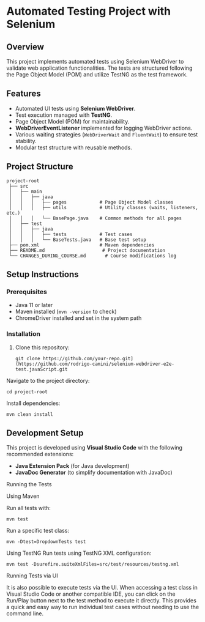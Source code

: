 # Automated Testing Project with Selenium

## Overview
This project implements automated tests using Selenium WebDriver to validate web application functionalities. The tests are structured following the Page Object Model (POM) and utilize TestNG as the test framework.

## Features
- Automated UI tests using **Selenium WebDriver**.
- Test execution managed with **TestNG**.
- Page Object Model (POM) for maintainability.
- **WebDriverEventListener** implemented for logging WebDriver actions.
- Various waiting strategies (`WebDriverWait` and `FluentWait`) to ensure test stability.
- Modular test structure with reusable methods.

## Project Structure
```
project-root
 ├── src
 │   ├── main
 │   │   ├── java
 │   │   │   ├── pages            # Page Object Model classes
 │   │   │   ├── utils            # Utility classes (waits, listeners, etc.)
 │   │   │   └── BasePage.java    # Common methods for all pages
 │   ├── test
 │   │   ├── java
 │   │   │   ├── tests            # Test cases
 │   │   │   └── BaseTests.java   # Base test setup
 ├── pom.xml                      # Maven dependencies
 ├── README.md                     # Project documentation
 └── CHANGES_DURING_COURSE.md       # Course modifications log
```


## Setup Instructions
### Prerequisites
- Java 11 or later
- Maven installed (`mvn -version` to check)
- ChromeDriver installed and set in the system path

### Installation
1. Clone this repository:
   ```
   git clone https://github.com/your-repo.git](https://github.com/rodrigo-camini/selenium-webdriver-e2e-test.javaScript.git
   ```
Navigate to the project directory:
```
cd project-root
```
Install dependencies:
```
mvn clean install
```

## Development Setup
This project is developed using **Visual Studio Code** with the following recommended extensions:

- **Java Extension Pack** (for Java development)
- **JavaDoc Generator** (to simplify documentation with JavaDoc)

Running the Tests

Using Maven

Run all tests with:
```
mvn test
```

Run a specific test class:
```
mvn -Dtest=DropdownTests test
```

Using TestNG
Run tests using TestNG XML configuration:

```
mvn test -Dsurefire.suiteXmlFiles=src/test/resources/testng.xml
```

Running Tests via UI

It is also possible to execute tests via the UI. When accessing a test class in Visual Studio Code or another compatible IDE, you can click on the Run/Play button next to the test method to execute it directly. This provides a quick and easy way to run individual test cases without needing to use the command line.

